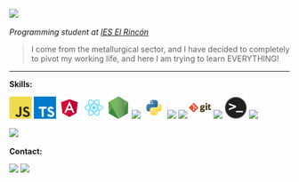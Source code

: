 ![](https://visitor-badge.glitch.me/badge?page_id=rubensantibanezacosta.rubensantibanezacosta)


<p><em>Programming student at  <a href="http://www.ieselrincon.org/">IES El Rincón</a></br>
</em></p>


> I come from the metallurgical sector, and I have decided to completely to pivot my working life, and here I am trying to learn EVERYTHING!

-----------



**Skills:**  

<code><img height="40" src="https://raw.githubusercontent.com/github/explore/80688e429a7d4ef2fca1e82350fe8e3517d3494d/topics/javascript/javascript.png"></code>
<code><img height="40" src="https://raw.githubusercontent.com/github/explore/80688e429a7d4ef2fca1e82350fe8e3517d3494d/topics/typescript/typescript.png"></code>
<code><img height="40" src="https://raw.githubusercontent.com/github/explore/80688e429a7d4ef2fca1e82350fe8e3517d3494d/topics/angular/angular.png"></code>
<code><img height="40" src="https://raw.githubusercontent.com/github/explore/80688e429a7d4ef2fca1e82350fe8e3517d3494d/topics/react/react.png"></code>
<code><img height="40" src="https://raw.githubusercontent.com/github/explore/80688e429a7d4ef2fca1e82350fe8e3517d3494d/topics/nodejs/nodejs.png"></code>
<code><img height="40" src="https://user-images.githubusercontent.com/44450566/144765379-af5b3deb-d22f-4ec3-a0e7-c017a5c77586.png"></code>
<code><img height="40" src="https://raw.githubusercontent.com/github/explore/80688e429a7d4ef2fca1e82350fe8e3517d3494d/topics/python/python.png"></code>
<code><img height="40" src="https://user-images.githubusercontent.com/44450566/144765529-da08665a-9116-4735-8e15-3e7029db6f59.png"></code>
<code><img height="40" src="https://user-images.githubusercontent.com/44450566/144765769-d3a5b42f-c76f-4c50-9e27-1fd2ed8d1a63.png"></code>
<code><img height="40" src="https://raw.githubusercontent.com/github/explore/80688e429a7d4ef2fca1e82350fe8e3517d3494d/topics/git/git.png"></code>
<code><img height="40" src="https://user-images.githubusercontent.com/44450566/144765480-fac1242e-46b0-4e06-9f33-6830a0b1171e.png"></code>
<code><img height="40" src="https://raw.githubusercontent.com/github/explore/80688e429a7d4ef2fca1e82350fe8e3517d3494d/topics/terminal/terminal.png"></code>
<code><img height="40" src="https://user-images.githubusercontent.com/44450566/148057095-9fdfcb48-60bb-41b8-a777-c95d88311d19.png"></code>


<img height="180em" src="https://github-readme-stats.vercel.app/api/top-langs/?username=rubensantibanezacosta&layout=compact&langs_count=8"/>


**Contact:**  


<code><a  href="https://www.linkedin.com/in/ruben-santibanez-835553164/"><img height="50" src="https://user-images.githubusercontent.com/44450566/144765322-a4722003-2d37-4546-90c8-6ca0e176e901.png"/></a></code>
<code><a href="https://www.facebook.com/profile.php?id=100010330579014"><img height="50"  src="https://user-images.githubusercontent.com/44450566/144765293-12e3fe75-793a-43a7-ae67-a49e2bf01c91.png"/><a/></code>
